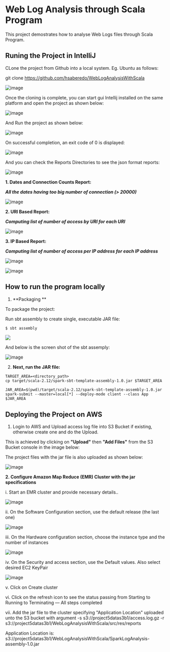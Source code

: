 # Web Log Analysis through Scala Program

This project demostrates how to analyse Web Logs files through Scala Program. 


## Runing the Project in IntelliJ

CLone the project from Github into a local system. Eg. Ubuntu as follows:

git clone https://github.com/hsaberedo/WebLogAnalysisWithScala

![image](https://user-images.githubusercontent.com/66680663/120108651-12b6f980-c15e-11eb-9022-46214531a38a.png)



Once the cloning is complete, you can start gui Intellij installed on the same platform and open the project as shown below:


![image](https://user-images.githubusercontent.com/66680663/120108737-72150980-c15e-11eb-961b-b3aa8faf71bd.png)


And Run the project as shown below:

![image](https://user-images.githubusercontent.com/66680663/120108935-39c1fb00-c15f-11eb-8945-ddfa10aec636.png)

On successful completion, an exit code of 0 is displayed:

![image](https://user-images.githubusercontent.com/66680663/120111639-a42c6880-c16a-11eb-94e6-c68da122fcee.png)


And you can check the Reports Directories to see the json format reports:

![image](https://user-images.githubusercontent.com/66680663/120124902-66513380-c1ae-11eb-93da-bc0e08f6c6e8.png)


**1. Dates and Connection Counts Report:**

_**All the dates having too big number of connection (> 20000)**_

![image](https://user-images.githubusercontent.com/66680663/120124973-aadccf00-c1ae-11eb-8611-119da46d301d.png)


**2. URI Based Report:**

_**Computing list of number of access by URI for each URI**_

![image](https://user-images.githubusercontent.com/66680663/120125038-e5466c00-c1ae-11eb-81af-20d737ddd981.png)


**3. IP Based Report:**

_**Computing list of number of access per IP address for each IP address**_

![image](https://user-images.githubusercontent.com/66680663/120125178-83d2cd00-c1af-11eb-9de0-10a8adc84f60.png)

![image](https://user-images.githubusercontent.com/66680663/120125088-23dc2680-c1af-11eb-9577-c38cc90b33cf.png)


## How to run the program locally


1. **Packaging **

To package the project:

Run sbt assembly to create single, executable JAR file:

```bash
$ sbt assembly
```
![](cdn/1.png)

And below is the screen shot of the sbt assemply:

![image](https://user-images.githubusercontent.com/66680663/120146038-636d3780-c1dc-11eb-8c25-b64370c1f9e5.png)

2. **Next, run the JAR file:**

```
TARGET_AREA=<directory_path>
cp target/scala-2.12/spark-sbt-template-assembly-1.0.jar $TARGET_AREA
```

```
JAR_AREA=$(pwd)/target/scala-2.12/spark-sbt-template-assembly-1.0.jar
spark-submit --master=local[*] --deploy-mode client --class App $JAR_AREA
```


## Deploying the Project on AWS

1. Login to AWS  and Upload access log file into S3 Bucket if existing, otherwise create one and do the Upload.

This is achieved by clicking on **"Upload"** then **"Add Files"** from the S3 Bucket console in the image below: 

The project files with the jar file is also uploaded as shown below:

![image](https://user-images.githubusercontent.com/66680663/120263841-6c214480-c294-11eb-92a1-0546b81f344a.png)



**2. Configure Amazon Map Reduce (EMR) Cluster with the jar specifications**

i. Start an EMR cluster and provide necessary details..

![image](https://user-images.githubusercontent.com/66680663/120260946-cae3bf80-c28e-11eb-94a8-fc6ae96a1d37.png)


ii. On the Software Configuration section, use the default release (the last one)

![image](https://user-images.githubusercontent.com/66680663/120262371-84439480-c291-11eb-9679-0663056a93ab.png)


iii. On the Hardware configuration section, choose the instance type and the number of instances

![image](https://user-images.githubusercontent.com/66680663/120262042-0f705a80-c291-11eb-82cd-0c8fd0cd261a.png)


iv. On the Security and access section, use the Default values. Also select desired EC2 KeyPair

![image](https://user-images.githubusercontent.com/66680663/120262222-4e9eab80-c291-11eb-80a1-53f8da85acc1.png)


v. Click on Create cluster

vi.  Click on the refresh icon to see the status passing from Starting to Running to Terminating — All steps completed

vii. Add the jar file to the cluster specifying "Application Location" uploaded unto the S3 bucket with argument -s s3://project5datas3b1/access.log.gz -r s3://project5datas3b1/WebLogAnalysisWithScala/src/res/reports

Application Location is:
s3://project5datas3b1/WebLogAnalysisWithScala/SparkLogAnalysis-assembly-1.0.jar





